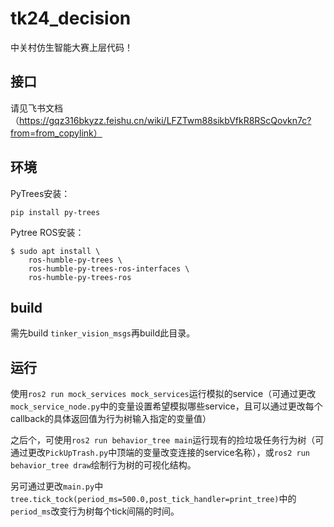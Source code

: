 # tk24_decision
中关村仿生智能大赛上层代码！


## 接口
请见飞书文档（https://gqz316bkyzz.feishu.cn/wiki/LFZTwm88sikbVfkR8RScQovkn7c?from=from_copylink）

## 环境
PyTrees安装：
```
pip install py-trees
```

Pytree ROS安装：
```
$ sudo apt install \
    ros-humble-py-trees \
    ros-humble-py-trees-ros-interfaces \
    ros-humble-py-trees-ros
```

## build
需先build `tinker_vision_msgs`再build此目录。

## 运行
使用`ros2 run mock_services mock_services`运行模拟的service（可通过更改`mock_service_node.py`中的变量设置希望模拟哪些service，且可以通过更改每个callback的具体返回值为行为树输入指定的变量值）

之后个，可使用`ros2 run behavior_tree main`运行现有的捡垃圾任务行为树（可通过更改`PickUpTrash.py`中顶端的变量改变连接的service名称），或`ros2 run behavior_tree draw`绘制行为树的可视化结构。

另可通过更改`main.py`中`tree.tick_tock(period_ms=500.0,post_tick_handler=print_tree)`中的`period_ms`改变行为树每个tick间隔的时间。